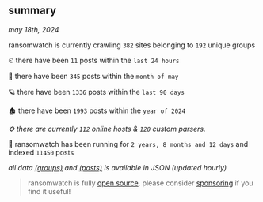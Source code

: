 
## summary
_may 18th, 2024_

ransomwatch is currently crawling `382` sites belonging to `192` unique groups

⏲ there have been `11` posts within the `last 24 hours`

🦈 there have been `345` posts within the `month of may`

🪐 there have been `1336` posts within the `last 90 days`

🏚 there have been `1993` posts within the `year of 2024`

_⚙️ there are currently `112` online hosts & `120` custom parsers._

🦕 ransomwatch has been running for `2 years, 8 months and 12 days` and indexed `11450` posts

_all data  [(groups)](http://ransomwhat.telemetry.ltd/groups) and [(posts)](http://ransomwhat.telemetry.ltd/posts) is available in JSON (updated hourly)_

> ransomwatch is fully [open source](https://github.com/joshhighet/ransomwatch#ransomwatch--). please consider [sponsoring](https://github.com/sponsors/joshhighet) if you find it useful!
